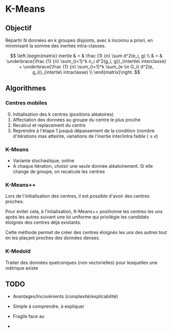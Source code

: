 # K-Means

## Objectif

Répartir N données en k groupes disjoints, avec k inconnu a priori, en minimisant la somme des inerties intra-classes.

$$
\left.\begin{matrix}
inertie & = & \frac {1} {n} \sum d^2(e_i, g) \\
        & = & \underbrace{\frac {1} {n} \sum_{i=1}^k n_i d^2(g_i, g)}_{intertie\ interclasse} 
            + \underbrace{\frac {1} {n} \sum_{i=1}^k \sum_{e \in G_i} d^2(e, g_i)}_{intertie\ intraclasse} \\
\end{matrix}\right.
$$

## Algorithmes

### Centres mobiles

 0. Initialisation des k centres (positions aléatoires)
 1. Affectation des données au groupe du centre le plus proche
 2. Recalcul et replacement du centre 
 3. Reprendre à l'étape 1 jusquà dépassement de la condition (nombre d'itérations max atteinte, variations de l'inertie inter/intra faible ($\le \epsilon$)

### K-Means

 - Variante stochastique, online
 - A chaque itération, choisir une seule donnée aléatoirement. Si elle change de groupe, on recalcule les centres

### K-Means++

Lors de l'initialisation des centres, il est possible d'avoir des centres proches.

Pour éviter cela, à l'intialisation, K-Means++ positionne les centres les uns après les autres suivant une loi uniforme qui privilégie les candidats éloignés des centres déjà existants.

Cette méthode permet de créer des centres éloignés les uns des autres tout en les plaçant proches des données denses.

### K-Medoïd

Traiter des données quelconques (non vectorielles) pour lesquelles une métrique existe

## TODO

 - Avantages/Incovénients (complexité/explicabilité)

 - Simple à comprendre, à expliquer
 - Fragile face au
 - 